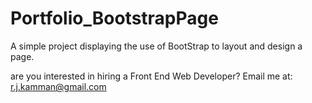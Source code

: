 # Portfolio_BootstrapPage

A simple project displaying the use of BootStrap to layout and design a page. 

are you interested in hiring a Front End Web Developer? Email me at: r.j.kamman@gmail.com
